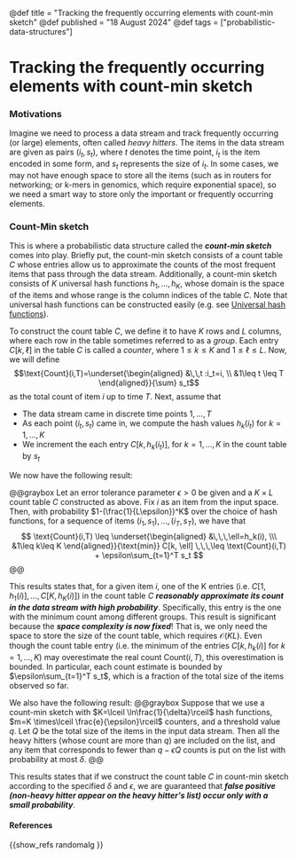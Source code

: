 @def title = "Tracking the frequently occurring elements with count-min sketch"
@def published = "18 August 2024"
@def tags = ["probabilistic-data-structures"]

# Tracking the frequently occurring elements with count-min sketch

### Motivations 
Imagine we need to process a data stream and track frequently occurring (or large) elements, often called *heavy hitters*. The items in the data stream are given as pairs $(i_t, s_t)$, where $t$ denotes the time point, $i_t$ is the item encoded in some form, and $s_t$ represents the size of $i_t$. In some cases, we may not have enough space to store all the items (such as in routers for networking; or k-mers in genomics, which require exponential space), so we need a smart way to store only the important or frequently occurring elements.


### Count-Min sketch
This is where a probabilistic data structure called the __*count-min sketch*__ comes into play. Briefly put, the count-min sketch consists of a count table $C$ whose entries allow us to approximate the counts of the most frequent items that pass through the data stream. Additionally, a count-min sketch consists of $K$ universal hash functions $h_1,\dots,h_K$, whose domain is the space of the items and whose range is the column indices of the table $C$. Note that universal hash functions can be constructed easily (e.g. see [Universal hash functions](../hash_fcn)).

To construct the count table $C$, we define it to have $K$ rows and $L$ columns, where each row in the table sometimes referred to as a *group*. Each entry $C[k,\ell]$ in the table $C$ is called a *counter*, where $1\leq k \leq K$ and $1\leq \ell \leq L$. Now, we will define 
$$\text{Count}(i,T)=\underset{\begin{aligned} &\,\,t :i_t=i, \\  &1\leq t \leq T \end{aligned}}{\sum} s_t$$
as the total count of item $i$ up to time $T$. Next, assume that 
* The data stream came in discrete time points $1,\dots,T$
* As each point $(i_t,s_t)$ came in, we compute the hash values $h_k(i_t)$ for $k=1,\dots,K$
* We increment the each entry $C[k,\,h_k(i_t)]$, for $k=1,\dots,K$ in the count table by $s_t$

We now have the following result:

@@graybox
Let an error tolerance parameter $\epsilon > 0$ be given and a $K\times L$ count table $C$ constructed as above. Fix $i$ as an item from the input space. Then, with probability $1-(\frac{1}{L\epsilon})^K$ over the choice of hash functions, for a sequence of items $(i_1,s_1),\dots,(i_T,s_T)$, we have that 
$$
\text{Count}(i,T) \leq  \underset{\begin{aligned} &\,\,\,\ell=h_k(i), \\\ &1\leq k\leq K \end{aligned}}{\text{min}} C[k, \ell] \,\,\,\leq \text{Count}(i,T) + \epsilon\sum_{t=1}^T s_t
$$
@@

This results states that, for a given item $i$, one of the K entries (i.e. $C[1,h_1(i)],\dots,C[K,h_K(i)]$) in the count table $C$  __*reasonably approximate its count in the data stream with high probability*__. Specifically, this entry is the one with the minimum count among different groups. This result is significant because the __*space complexity is now fixed*__! That is, we only need the space to store the size of the count table, which requires $\mathcal O(KL)$. Even though the count table entry (i.e. the minimum of the entries $C[k,h_k(i)]$ for $k=1,\dots,K$) may overestimate the real count $\text{Count}(i,T)$, this overestimation is bounded. In particular, each count estimate is bounded by $\epsilon\sum_{t=1}^T s_t$, which is a fraction of the total size of the items observed so far.

We also have the following result:
@@graybox
Suppose that we use a count-min sketch with $K=\lceil \ln\frac{1}{\delta}\rceil$ hash functions, $m=K \times\lceil \frac{e}{\epsilon}\rceil$ counters, and a threshold value $q$. Let $Q$ be the total size of the items in the input data stream. Then all the heavy hitters (whose count are more than $q$) are included on the list, and any item that corresponds to fewer than $q-\epsilon Q$ counts is put on the list with probability at most $\delta$.
@@

This results states that if we construct the count table $C$ in count-min sketch according to the specified $\delta$ and $\epsilon$, we are guaranteed that __*false positive (non-heavy hitter appear on the heavy hitter's list) occur only with a small probability*__.

 <!-- we require two parameters $\delta$ and $\epsilon$, which we will see how it relates to the gurantees of such approach shortly. Specifically, -->

#### References

{{show_refs randomalg }}
